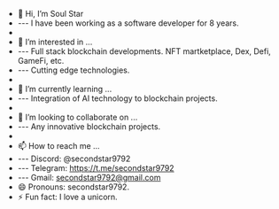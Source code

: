- 👋 Hi, I’m Soul Star
- --- I have been working as a software developer for 8 years.
- 
- 👀 I’m interested in ...
- --- Full stack blockchain developments. NFT martketplace, Dex, Defi, GameFi, etc.
- --- Cutting edge technologies.
- 
- 🌱 I’m currently learning ...
- --- Integration of AI technology to blockchain projects.
- 
- 💞️ I’m looking to collaborate on ...
- --- Any innovative blockchain projects.
- 
- 📫 How to reach me ...
- --- Discord: @secondstar9792
- --- Telegram: https://t.me/secondstar9792
- --- Gmail: secondstar9792@gmail.com
- 😄 Pronouns: secondstar9792.
- ⚡ Fun fact: I love a unicorn.

<!---
soulstar9792/soulstar9792 is a ✨ special ✨ repository because its `README.md` (this file) appears on your GitHub profile.
You can click the Preview link to take a look at your changes.
--->
